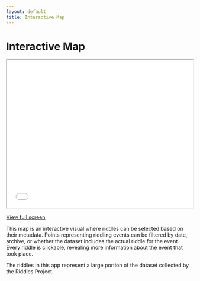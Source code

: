 ```yaml
---
layout: default
title: Interactive Map
---
```

# Interactive Map
<iframe src="visualizations/interactive.html"
        width="100%" height="400px">
</iframe>
<p><a href="visualizations/interactive" target="_blank">View full screen</a></p>

This map is an interactive visual where riddles can be selected based on their metadata. Points representing riddling events can be filtered by date, archive, or whether the dataset includes the actual riddle for the event. Every riddle is clickable, revealing more information about the event that took place. 

The riddles in this app represent a large portion of the dataset collected by the Riddles Project.

